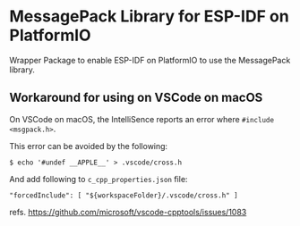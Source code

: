 # MessagePack Library for ESP-IDF on PlatformIO

Wrapper Package to enable ESP-IDF on PlatformIO to use the MessagePack library.


## Workaround for using on VSCode on macOS

On VSCode on macOS, the IntelliSence reports an error where `#include <msgpack.h>`.

This error can be avoided by the following:

```
$ echo '#undef __APPLE__' > .vscode/cross.h
```

And add following to `c_cpp_properties.json` file:

```
"forcedInclude": [ "${workspaceFolder}/.vscode/cross.h" ]
```

refs. https://github.com/microsoft/vscode-cpptools/issues/1083
